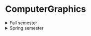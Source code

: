# ComputerGraphics

<details><summary>Fall semester</summary>

* [Lab 1](https://github.com/Nikiroiduk/ComputerGraphics/tree/master/lab1_CreatingGraphicalWindowsApplication) - Creating a graphical Windows application
* [Lab 2](https://github.com/Nikiroiduk/ComputerGraphics/tree/master/lab2_CoordinateSystemsColorsPlottingFunctions) - Coordinate systems, colors. Plotting functions
* [Lab 3](https://github.com/Nikiroiduk/ComputerGraphics/tree/master/lab3_WorkWithText) - Work with text
* [Lab 4](https://github.com/Nikiroiduk/ComputerGraphics/tree/master/lab4_LineDrawing) - Line drawing
* [Lab 5](https://github.com/Nikiroiduk/ComputerGraphics/tree/master/lab5_BrushesAndFill_%D0%A1harting) - Brushes and fill areas. Building business diagrams
* [Lab 6](https://github.com/Nikiroiduk/ComputerGraphics/tree/master/lab6_BuildingStaticImages) - Building static images
* [Lab 7](https://github.com/Nikiroiduk/ComputerGraphics/tree/master/lab7_BuildingDynamicImages) - Building dynamic images
* [Lab 8](https://github.com/Nikiroiduk/ComputerGraphics/tree/master/lab8_VideoGameDevelopment) - Video game development

</details>

<details><summary>Spring semester</summary>

* [Lab 9](https://github.com/Nikiroiduk/ComputerGraphics/tree/master/lab9_RotateAndTranslateIn2DSpace) - Rotate and translate in 2D space
* [Lab 10](https://github.com/Nikiroiduk/ComputerGraphics/tree/master/lab10_Cohen-SutherlandLineClippingAlgorithm) - Cohen-Sutherland line clipping algorithm

</details>

